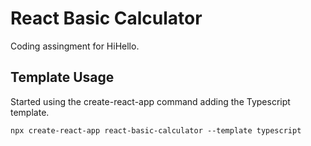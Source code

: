 # React Basic Calculator

Coding assingment for HiHello.

## Template Usage

Started using the create-react-app command adding the Typescript template.

`npx create-react-app react-basic-calculator --template typescript`
